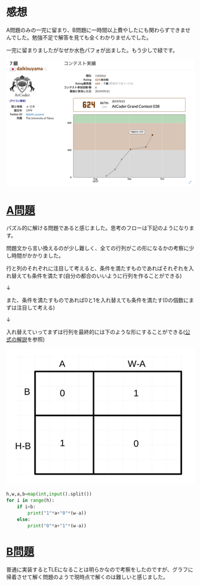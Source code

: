 # 感想

A問題のみの一完に留まり、B問題に一時間以上費やしたにも関わらずできませんでした。勉強不足で解答を見ても全くわかりませんでした。

一完に留まりましたがなぜか水色パフォが出ました。もう少しで緑です。

![](/AtCoder/AGC_038/AGC_038_1.png)


# [A問題](https://atcoder.jp/contests/agc038/tasks/agc038_a)


パズル的に解ける問題であると感じました。思考のフローは下記のようになります。

問題文から言い換えるのが少し難しく、全ての行列がこの形になるかの考察に少し時間がかかりました。

行と列のそれぞれに注目して考えると、条件を満たすものであればそれぞれを入れ替えても条件を満たす(自分の都合のいいように行列を作ることができる)

↓

また、条件を満たすものであれば0と1を入れ替えても条件を満たす(0の個数にまずは注目して考える)

↓

入れ替えていってまずは行列を最終的には下のような形にすることができる([公式の解説](https://img.atcoder.jp/agc038/editorial.pdf)を参照)

![](/AtCoder/AGC_038/AGC_038_2.png)


```python:answerA.py
h,w,a,b=map(int,input().split())
for i in range(h):
    if i<b:
        print("1"*a+"0"*(w-a))
    else:
        print("0"*a+"1"*(w-a))
```

# [B問題](https://atcoder.jp/contests/agc038/tasks/agc038_b)

普通に実装するとTLEになることは明らかなので考察をしたのですが、グラフに帰着させて解く問題のようで現時点で解くのは難しいと感じました。
